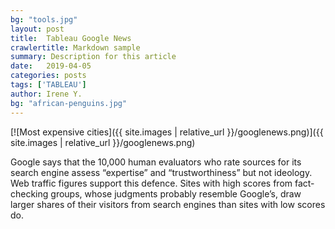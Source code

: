 ```yaml
---
bg: "tools.jpg"
layout: post
title:  Tableau Google News
crawlertitle: Markdown sample
summary: Description for this article
date:   2019-04-05
categories: posts
tags: ['TABLEAU']
author: Irene Y.
bg: "african-penguins.jpg"
---
```

[![Most expensive cities]({{ site.images | relative_url }}/googlenews.png)]({{ site.images | relative_url }}/googlenews.png)

Google says that the 10,000 human evaluators who rate sources for its search engine assess “expertise” and “trustworthiness” but not ideology. Web traffic figures support this defence. Sites with high scores from fact-checking groups, whose judgments probably resemble Google’s, draw larger shares of their visitors from search engines than sites with low scores do. 

